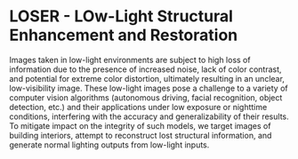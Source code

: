 # LOSER - LOw-Light Structural Enhancement and Restoration

Images taken in low-light environments are subject to high loss of information due to the presence of increased noise, lack of color contrast, and potential for extreme color distortion, ultimately resulting in an unclear, low-visibility image. 
These low-light images pose a challenge to a variety of computer vision algorithms (autonomous driving, facial recognition, object detection, etc.) and their applications under low exposure or nighttime conditions, interfering with the accuracy and generalizability of their results.
To mitigate impact on the integrity of such models, we target images of building interiors, attempt to reconstruct lost structural information, and generate normal lighting outputs from low-light inputs.
